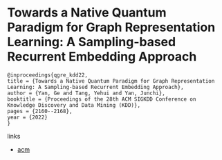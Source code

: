 # Towards a Native Quantum Paradigm for Graph Representation Learning: A Sampling-based Recurrent Embedding Approach

```
@inproceedings{qgre_kdd22,
title = {Towards a Native Quantum Paradigm for Graph Representation Learning: A Sampling-based Recurrent Embedding Approach},
author = {Yan, Ge and Tang, Yehui and Yan, Junchi},
booktitle = {Proceedings of the 28th ACM SIGKDD Conference on Knowledge Discovery and Data Mining (KDD)},
pages = {2160--2168},
year = {2022}
}
```

links
- [acm](https://dl.acm.org/doi/10.1145/3534678.3539327)
